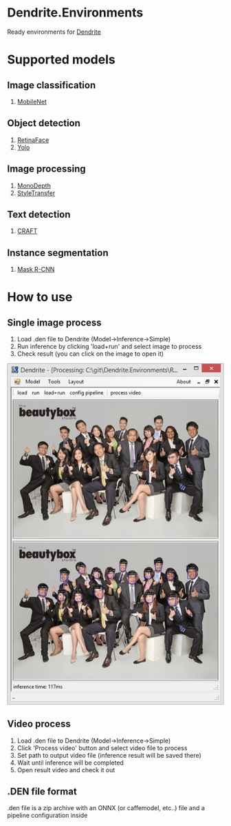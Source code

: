 # Dendrite.Environments
Ready environments for [Dendrite](https://github.com/fel88/Dendrite)

# Supported models
## Image classification

1. [MobileNet](/Vision/Classification/MobileNet)
## Object detection

1. [RetinaFace](/RetinaFace)
2. [Yolo](/Vision/Detection/Yolo)

## Image processing

1. [MonoDepth](/MonoDepth)
2. [StyleTransfer](/StyleTransfer)

## Text detection

1. [CRAFT](/CRAFT)

## Instance segmentation

1. [Mask R-CNN](/Vision/Segmentation/MaskRCNN)

# How to use 
## Single image process
1. Load .den file to Dendrite (Model->Inference->Simple)
2. Run inference by clicking 'load+run' and select image to process
3. Check result (you can click on the image to open it)

<img src="img.jpg"/>

## Video process
1. Load .den file to Dendrite (Model->Inference->Simple)
2. Click 'Process video' button and select video file to process
3. Set path to output video file (inference result will be saved there)
4. Wait until inference will be completed
5. Open result video and check it out

## .DEN file format

.den file is a zip archive with an ONNX (or caffemodel, etc..) file and a pipeline configuration inside
